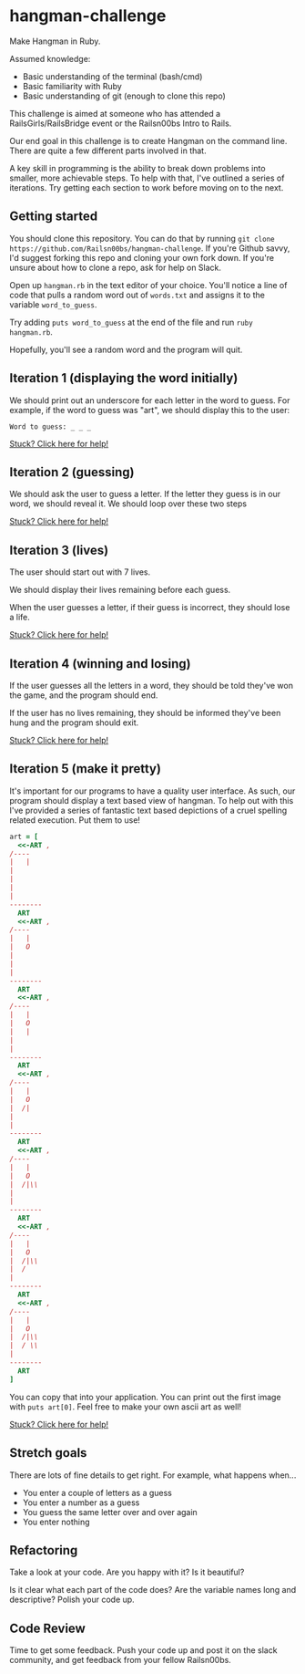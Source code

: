 # hangman-challenge
Make Hangman in Ruby.

Assumed knowledge:

  * Basic understanding of the terminal (bash/cmd)
  * Basic familiarity with Ruby
  * Basic understanding of git (enough to clone this repo)
  
This challenge is aimed at someone who has attended a RailsGirls/RailsBridge event or the Railsn00bs Intro to Rails.

Our end goal in this challenge is to create Hangman on the command line. There are quite a few different parts involved in that.

A key skill in programming is the ability to break down problems into smaller, more achievable steps. To help with that, I've outlined a series of iterations. Try getting each section to work before moving on to the next.

Getting started
------

You should clone this repository. You can do that by running `git clone https://github.com/Railsn00bs/hangman-challenge`. If you're Github savvy, I'd suggest forking this repo and cloning your own fork down. If you're unsure about how to clone a repo, ask for help on Slack.

Open up `hangman.rb` in the text editor of your choice. You'll notice a line of code that pulls a random word out of `words.txt` and assigns it to the variable `word_to_guess`.

Try adding `puts word_to_guess` at the end of the file and run `ruby hangman.rb`.

Hopefully, you'll see a random word and the program will quit.


Iteration 1 (displaying the word initially)
------

We should print out an underscore for each letter in the word to guess.  For example, if the word to guess was "art", we should display this to the user:

`Word to guess: _ _ _`

[Stuck? Click here for help!](hints.md#user-content-iteration-1-hints)

Iteration 2 (guessing)
-----

We should ask the user to guess a letter.
If the letter they guess is in our word, we should reveal it.
We should loop over these two steps

[Stuck? Click here for help!](hints.md#user-content-iteration-2-hints)

Iteration 3 (lives)
-----

The user should start out with 7 lives.

We should display their lives remaining before each guess.

When the user guesses a letter, if their guess is incorrect, they should lose a life.

[Stuck? Click here for help!](hints.md#user-content-iteration-3-hints)

Iteration 4 (winning and losing)
-----

If the user guesses all the letters in a word, they should be told they've won the game, and the program should end.

If the user has no lives remaining, they should be informed they've been hung and the program should exit.

[Stuck? Click here for help!](hints.md#user-content-iteration-4-hints)

Iteration 5 (make it pretty)
-----

It's important for our programs to have a quality user interface. As such, our program should display a text based view of hangman. To help out with this I've provided a series of fantastic text based depictions of a cruel spelling related execution. Put them to use!

```ruby
art = [
  <<-ART ,
/----
|   |
|
|
|
|
--------
  ART
  <<-ART ,
/----
|   |
|   O
|
|
|
--------
  ART
  <<-ART ,
/----
|   |
|   O
|   |
|
|
--------
  ART
  <<-ART ,
/----
|   |
|   O
|  /|
|
|
--------
  ART
  <<-ART ,
/----
|   |
|   O
|  /|\\
|
|
--------
  ART
  <<-ART ,
/----
|   |
|   O
|  /|\\
|  /
|
--------
  ART
  <<-ART ,
/----
|   |
|   O
|  /|\\
|  / \\
|
--------
  ART
]

```

You can copy that into your application. You can print out the first image with `puts art[0]`. Feel free to make your own ascii art as well!

[Stuck? Click here for help!](hints.md#user-content-iteration-5-hints)

Stretch goals
----

There are lots of fine details to get right. For example, what happens when...

* You enter a couple of letters as a guess
* You enter a number as a guess
* You guess the same letter over and over again
* You enter nothing

Refactoring
----

Take a look at your code. Are you happy with it? Is it beautiful?

Is it clear what each part of the code does? Are the variable names long and descriptive? Polish your code up.


Code Review
----

Time to get some feedback. Push your code up and post it on the slack community, and get feedback from your fellow Railsn00bs.
